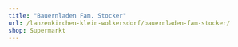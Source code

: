 ```yaml
---
title: "Bauernladen Fam. Stocker"
url: /lanzenkirchen-klein-wolkersdorf/bauernladen-fam-stocker/
shop: Supermarkt
---
```

